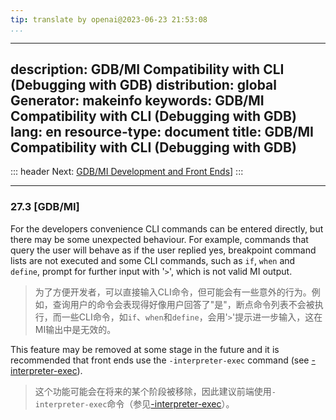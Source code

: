 ```yaml
---
tip: translate by openai@2023-06-23 21:53:08
...
```

---
description: GDB/MI Compatibility with CLI (Debugging with GDB)
distribution: global
Generator: makeinfo
keywords: GDB/MI Compatibility with CLI (Debugging with GDB)
lang: en
resource-type: document
title: GDB/MI Compatibility with CLI (Debugging with GDB)
---
::: header
Next: [GDB/MI Development and Front Ends](GDB_002fMI-Development-and-Front-Ends.html#GDB_002fMI-Development-and-Front-Ends)]
:::

---

### 27.3 [GDB/MI]


For the developers convenience CLI commands can be entered directly, but there may be some unexpected behaviour. For example, commands that query the user will behave as if the user replied yes, breakpoint command lists are not executed and some CLI commands, such as `if`, `when` and `define`, prompt for further input with '`>`', which is not valid MI output.

> 为了方便开发者，可以直接输入CLI命令，但可能会有一些意外的行为。例如，查询用户的命令会表现得好像用户回答了"是"，断点命令列表不会被执行，而一些CLI命令，如`if`、`when`和`define`，会用'`>`'提示进一步输入，这在MI输出中是无效的。


This feature may be removed at some stage in the future and it is recommended that front ends use the `-interpreter-exec` command (see [-interpreter-exec](GDB_002fMI-Miscellaneous-Commands.html#g_t_002dinterpreter_002dexec)).

> 这个功能可能会在将来的某个阶段被移除，因此建议前端使用`-interpreter-exec`命令（参见[-interpreter-exec](GDB_002fMI-Miscellaneous-Commands.html#g_t_002dinterpreter_002dexec)）。
